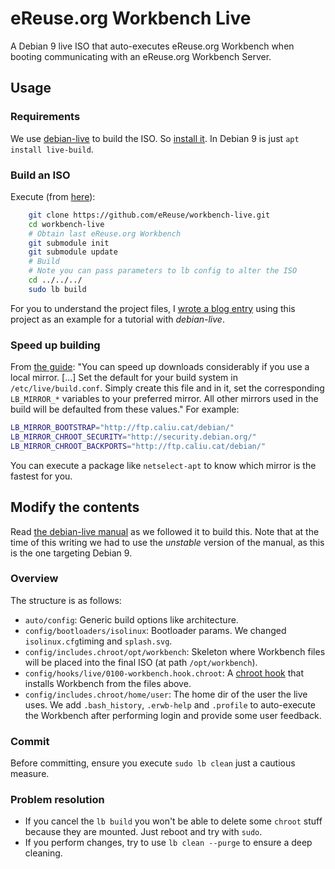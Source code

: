 # eReuse.org Workbench Live
A Debian 9 live ISO that auto-executes eReuse.org Workbench when
booting communicating with an eReuse.org Workbench Server.

## Usage
### Requirements
We use [debian-live](http://debian-live.alioth.debian.org) to build the ISO. So 
[install it](http://debian-live.alioth.debian.org/live-manual/stable/manual/html/live-manual.en.html#108).
In Debian 9 is just `apt install live-build`.

### Build an ISO
Execute (from [here](http://debian-live.alioth.debian.org/live-manual/stable/manual/html/live-manual.en.html#344)): 
```bash
    git clone https://github.com/eReuse/workbench-live.git
    cd workbench-live
    # Obtain last eReuse.org Workbench
    git submodule init
    git submodule update
    # Build
    # Note you can pass parameters to lb config to alter the ISO
    cd ../../../
    sudo lb build
```

For you to understand the project files,
I [wrote a blog entry](https://www.bustawin.com/create-a-custom-live-debian-9-the-pro-way/)
using this project as an example for a tutorial with *debian-live*.
### Speed up building
From [the guide](http://debian-live.alioth.debian.org/live-manual/stable/manual/html/live-manual.en.html#826):
"You can speed up downloads considerably if you use a local mirror. [...] 
Set the default for your build system in `/etc/live/build.conf`. 
Simply create this file and in it, set the corresponding `LB_MIRROR_*` variables to your preferred mirror. 
All other mirrors used in the build will be defaulted from these values." For example:

```bash
LB_MIRROR_BOOTSTRAP="http://ftp.caliu.cat/debian/" 
LB_MIRROR_CHROOT_SECURITY="http://security.debian.org/" 
LB_MIRROR_CHROOT_BACKPORTS="http://ftp.caliu.cat/debian/"
```

You can execute a package like `netselect-apt` to know which mirror is the fastest for you.

## Modify the contents
Read 
[the debian-live manual](http://debian-live.alioth.debian.org/live-manual/unstable/manual/html/live-manual.en.html)
as we followed it to build this. Note that at the time of this writing we had to use the *unstable* version of the manual,
as this is the one targeting Debian 9.

### Overview
The structure is as follows:
- `auto/config`: Generic build options like architecture.
- `config/bootloaders/isolinux`: Bootloader params. We changed `isolinux.cfg`timing and `splash.svg`.
- `config/includes.chroot/opt/workbench`: Skeleton where Workbench files will be placed into
  the final ISO (at path `/opt/workbench`).
- `config/hooks/live/0100-workbench.hook.chroot`: A 
  [chroot hook](http://debian-live.alioth.debian.org/live-manual/unstable/manual/html/live-manual.en.html#520)
  that installs Workbench from the files above.
- `config/includes.chroot/home/user`: The home dir of the user the live uses. We add `.bash_history`, `.erwb-help` and
  `.profile` to auto-execute the Workbench after performing login and provide some user feedback.

### Commit
Before committing, ensure you execute `sudo lb clean` just a cautious measure.


### Problem resolution
- If you cancel the `lb build` you won't be able to delete some `chroot` stuff because they are mounted. Just reboot
  and try with `sudo`.
- If you perform changes, try to use `lb clean --purge` to ensure a deep cleaning.